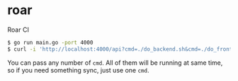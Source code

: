# roar
Roar CI

```bash
$ go run main.go -port 4000
$ curl -i 'http://localhost:4000/api?cmd=./do_backend.sh&cmd=./do_frontend.sh'
```

You can pass any number of `cmd`.
All of them will be running at same time, so if you need something sync, just use one `cmd`.
